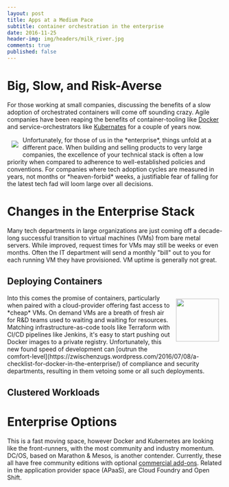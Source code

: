 ```yaml
---
layout: post
title: Apps at a Medium Pace
subtitle: container orchestration in the enterprise
date: 2016-11-25
header-img: img/headers/milk_river.jpg
comments: true
published: false
---
```


# Big, Slow, and Risk-Averse
For those working at small companies, discussing the benefits of a slow adoption of orchestrated containers will come off sounding crazy.  Agile companies have been reaping the benefits of container-tooling like [Docker](https://www.docker.com/) and service-orchestrators like [Kubernates](http://kubernetes.io/) for a couple of years now.

<img src="{{ site.url }}/img/posts/ent_orchest_slow.png" class="img-responsive" style="padding:10px; float:left;"/>
Unfortunately, for those of us in the *enterprise*, things unfold at a different pace.  When building and selling products to very large companies, the excellence of your technical stack is often a low priority when compared to adherence to well-established policies and conventions.  For companies where tech adoption cycles are measured in years, not months or *heaven-forbid* weeks, a justifiable fear of falling for the latest tech fad will loom large over all decisions.

# Changes in the Enterprise Stack
Many tech departments in large organizations are just coming off a decade-long successful transition to virtual machines (VMs) from bare metal servers. While improved, request times for VMs may still be weeks or even months.  Often the IT department will send a monthly "bill" out to you for each running VM they have provisioned.  VM uptime is generally not great.

## Deploying Containers
<img src="{{ site.url }}/img/posts/ent_orchest_containers.png" class="img-responsive" style="padding:10px; float:right; height:100px"/>
Into this comes the promise of containers, particularly when paired with a cloud-provider offering fast access to *cheap* VMs. On demand VMs are a breath of fresh air for R&D teams used to waiting and waiting for resources.  Matching infrastructure-as-code tools like Terraform with CI/CD pipelines like Jenkins, it's easy to start pushing out Docker images to a private registry.  Unfortunately, this new found speed of development can [outrun the comfort-level](https://zwischenzugs.wordpress.com/2016/07/08/a-checklist-for-docker-in-the-enterprise/) of compliance and security departments, resulting in them vetoing some or all such deployments.

## Clustered Workloads


# Enterprise Options
This is a fast moving space, however Docker and Kubernetes are looking like the front-runners, with the most community and industry momentum.  DC/OS, based on Marathon & Mesos, is another contender.  Currently, these all have free community editions with optional [commercial add-ons](https://en.wikipedia.org/wiki/Open_core).   Related in the application provider space (APaaS), are Cloud Foundry and Open Shift. 
 